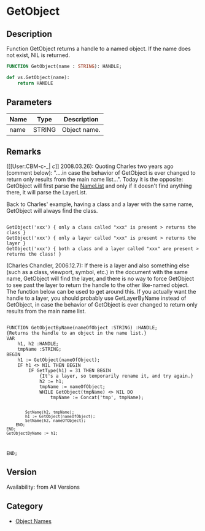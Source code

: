 # GetObject

## Description
Function GetObject returns a handle to a named object. If the name does not exist, NIL is returned.

```pascal
FUNCTION GetObject(name : STRING): HANDLE;
```

```python
def vs.GetObject(name):
    return HANDLE
```

## Parameters
|Name|Type|Description|
|---|---|---|
|name|STRING|Object name.|

## Remarks
([[User:CBM-c-_| _c_]] 2008.03.26): Quoting Charles two years ago (comment below): "....in case the behavior of GetObject is ever changed to return only results from the main name list...". Today it is the opposite: GetObject will first parse the [ NameList](NameList.md) and only if it doesn't find anything there, it will parse the LayerList. 

Back to Charles' example, having a class and a layer with the same name, GetObject will always find the class.

<code lang="pas">
GetObject('xxx') { only a class called "xxx" is present > returns the class }
GetObject('xxx') { only a layer called "xxx" is present > returns the layer }
GetObject('xxx') { both a class and a layer called "xxx" are present > returns the class! }
</code>

(Charles Chandler, 2006.12.7): If there is a layer and also something else (such as a class, viewport, symbol, etc.) in the document with the same name, GetObject will find the layer, and there is no way to force GetObject to see past the layer to return the handle to the other like-named object. The function below can be used to get around this. If you actually want the handle to a layer, you should probably use GetLayerByName instead of GetObject, in case the behavior of GetObject is ever changed to return only results from the main name list.

<code lang="pas">
FUNCTION GetObjectByName(nameOfObject :STRING) :HANDLE;
{Returns the handle to an object in the name list.}
VAR
    h1, h2 :HANDLE;
    tmpName :STRING;
BEGIN
    h1 := GetObject(nameOfObject);
    IF h1 <> NIL THEN BEGIN
        IF GetType(h1) = 31 THEN BEGIN
            {It's a layer, so temporarily rename it, and try again.}
            h2 := h1;
            tmpName := nameOfObject;
            WHILE GetObject(tmpName) <> NIL DO 
                tmpName := Concat('tmp', tmpName);

            SetName(h2, tmpName);
            h1 := GetObject(nameOfObject);
            SetName(h2, nameOfObject);
        END;
    END;
    GetObjectByName := h1;
END;
</code>

## Version
Availability: from All Versions

## Category
* [Object Names](../Categories/Object%20Names.md)
